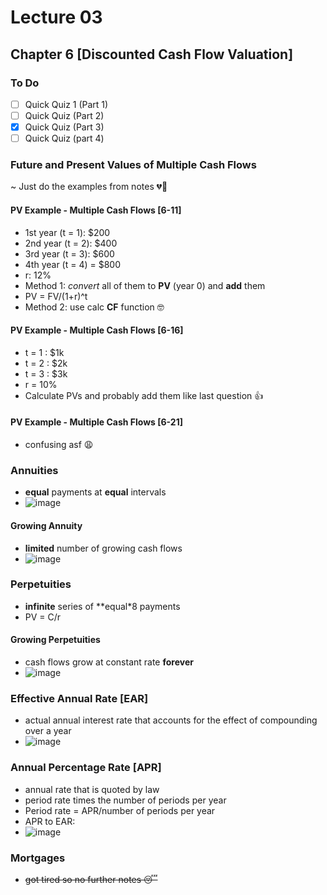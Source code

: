 # Lecture 03

## Chapter 6 [Discounted Cash Flow Valuation]

### To Do
- [ ] Quick Quiz 1 (Part 1)
- [ ] Quick Quiz (Part 2)
- [x] Quick Quiz (Part 3)
- [ ] Quick Quiz (part 4)

### Future and Present Values of Multiple Cash Flows
~ Just do the examples from notes 💔🥀

#### PV Example - Multiple Cash Flows [6-11]
- 1st year (t = 1): $200
- 2nd year (t = 2): $400
- 3rd year (t = 3): $600
- 4th year (t = 4) = $800
- r: 12%
- Method 1: *convert* all of them to **PV** (year 0) and **add** them
- PV = FV/(1+r)^t
- Method 2: use calc **CF** function 🤓

#### PV Example - Multiple Cash Flows [6-16]
- t = 1 : $1k
- t = 2 : $2k
- t = 3 : $3k
- r = 10%
- Calculate PVs and probably add them like last question 👍

#### PV Example - Multiple Cash Flows [6-21]
- confusing asf 😩

### Annuities
- **equal** payments at **equal** intervals
- ![image](https://github.com/user-attachments/assets/f60b14da-b375-45f8-b513-9c74f229afd4)

#### Growing Annuity
- **limited** number of growing cash flows
- ![image](https://github.com/user-attachments/assets/7bf6087c-538a-4517-b04c-bbc6de07afa9)

### Perpetuities
- **infinite** series of **equal*8 payments
- PV = C/r

#### Growing Perpetuities
- cash flows grow at constant rate **forever**
- ![image](https://github.com/user-attachments/assets/b07fd5f0-0dbc-4d01-ae41-68f1c023df6e)

### Effective Annual Rate [EAR]
- actual annual interest rate that accounts for the effect of compounding over a year
- ![image](https://github.com/user-attachments/assets/2bc96e61-d0d2-4a17-912e-482e7be69127)

### Annual Percentage Rate [APR]
- annual rate that is quoted by law
- period rate times the number of periods per year
- Period rate = APR/number of periods per year
- APR to EAR:
- ![image](https://github.com/user-attachments/assets/37575d3d-42f3-44e9-9a85-f5c4c604ff10)

### Mortgages
- ~~got tired so no further notes 😴~~
